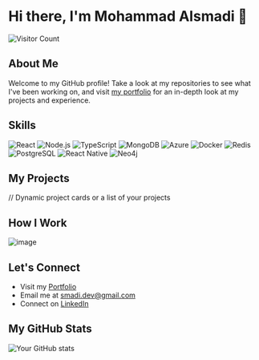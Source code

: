# Hi there, I'm Mohammad Alsmadi 👋

![Visitor Count](https://profile-counter.glitch.me/smadixd/count.svg)

## About Me
Welcome to my GitHub profile! Take a look at my repositories to see what I've been working on, and visit [my portfolio](https://mohammadalsmadi.com) for an in-depth look at my projects and experience.

## Skills
![React](https://img.shields.io/badge/-ReactJs-61DAFB?logo=react&logoColor=white)
![Node.js](https://img.shields.io/badge/-Node.js-339933?logo=node.js&logoColor=white)
![TypeScript](https://img.shields.io/badge/-TypeScript-3178C6?logo=typescript&logoColor=white)
![MongoDB](https://img.shields.io/badge/-MongoDB-47A248?logo=mongodb&logoColor=white)
![Azure](https://img.shields.io/badge/-Azure-0089D6?logo=microsoftazure&logoColor=white)
![Docker](https://img.shields.io/badge/-Docker-2496ED?logo=docker&logoColor=white)
![Redis](https://img.shields.io/badge/-Redis-DC382D?logo=redis&logoColor=white)
![PostgreSQL](https://img.shields.io/badge/-PostgreSQL-4169E1?logo=postgresql&logoColor=white)
![React Native](https://img.shields.io/badge/-React_Native-61DAFB?logo=react&logoColor=white)
![Neo4j](https://img.shields.io/badge/-Neo4j-008CC1?logo=neo4j&logoColor=white)

## My Projects
// Dynamic project cards or a list of your projects

## How I Work
![image](https://github.com/smadixd/smadixd/assets/49820024/b32d9fa2-dd45-4d3f-9fee-88053bb1e313)

## Let's Connect
- Visit my [Portfolio](https://mohammadalsmadi.com)
- Email me at [smadi.dev@gmail.com](mailto:smadi.dev@gmail.com)
- Connect on [LinkedIn](https://www.linkedin.com/in/smadixd)

## My GitHub Stats
![Your GitHub stats](https://github-readme-stats.vercel.app/api?username=smadixd&show_icons=true&count_private=true)
